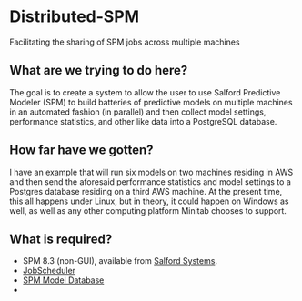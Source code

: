 # Distributed-SPM
Facilitating the sharing of SPM jobs across multiple machines

## What are we trying to do here?
The goal is to create a system to allow the user to use Salford Predictive
Modeler (SPM) to build batteries of predictive models on multiple machines in
an automated fashion (in parallel) and then collect model settings,
performance statistics, and other like data into a PostgreSQL database.

## How far have we gotten?
I have an example that will run six models on two machines residing in AWS and
then send the aforesaid performance statistics and model settings to a
Postgres database residing on a third AWS machine.  At the present time,
this all happens under Linux, but in theory, it could happen on Windows as
well, as well as any other computing platform Minitab chooses to support.

## What is required?

* SPM 8.3 (non-GUI), available from [Salford Systems](https://www.salford-systems.com/products/spm).
* [JobScheduler](https://sourceforge.net/projects/jobscheduler/files/)
* [SPM Model Database](https://github.com/jlries61/SPM_Model_Database)
* 

